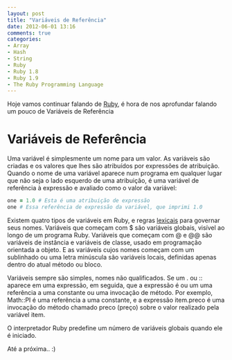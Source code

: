 ```yaml
---
layout: post
title: "Variáveis de Referência"
date: 2012-06-01 13:16
comments: true
categories: 
- Array
- Hash
- String
- Ruby
- Ruby 1.8
- Ruby 1.9
- The Ruby Programming Language
---
```


<p>Hoje vamos continuar falando de <a href="http://www.ruby-doc.org/core-1.9.2/">Ruby</a>, é hora de nos aprofundar falando um pouco de Variáveis de Referência</p>

<h1>Variáveis de Referência</h1>
<!-- more -->
Uma variável é simplesmente um nome para um valor. As variáveis ​​são criadas e os valores que lhes são atribuídos por expressões 
de atribuição. Quando o nome de uma variável aparece num programa em qualquer lugar que não seja o lado esquerdo de uma atribuição, é uma 
variável de referência à expressão e avaliado como o valor da variável:

```ruby Referência
one = 1.0 # Esta é uma atribuição de expressão
one # Essa referência de expressão da variável, que imprimi 1.0
```

Existem quatro tipos de variáveis ​​em Ruby, e regras <a href="http://pt.wikipedia.org/wiki/Item_lexical">lexicais</a> para governar seus nomes. Variáveis que começam com $ são variáveis ​​globais, visível ao longo de um programa Ruby. Variáveis ​​que começam com @ e @@ são 
variáveis ​​de instância e variáveis ​​de classe, usado em programação orientada a objeto. E as variáveis ​​cujos nomes começam com um sublinhado
ou uma letra minúscula são variáveis ​​locais, definidas apenas dentro do atual método ou bloco.

Variáveis ​​sempre são simples, nomes não qualificados. Se um . ou :: aparece em uma expressão, em seguida, que a expressão é ou um
uma referência a uma constante ou uma invocação de método. Por exemplo, Math::PI é uma referência a uma constante, e a expressão 
item.preco é uma invocação do método chamado preco (preço) sobre o valor realizado pela variável item.

O interpretador Ruby predefine um número de variáveis ​​globais quando ele é iniciado.

Até a próxima.. :)
